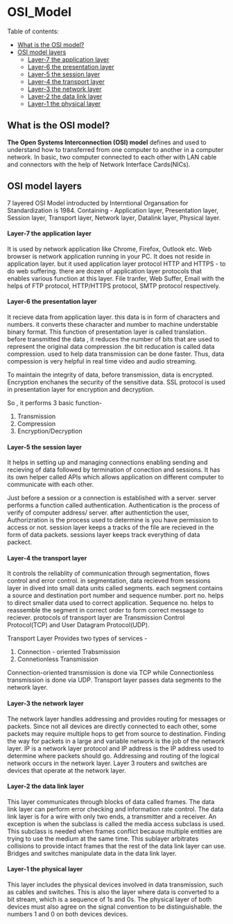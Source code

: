 # OSI_Model



Table of contents:


- [What is the OSI model?](#what-is-the-osi-model)
- [OSI model layers](#osi-model-layers)
   - [Layer-7 the application layer](#layer-7-the-application-layer)
   - [Layer-6 the presentation layer](#layer-6-the-presentation-layer)
   - [Layer-5 the session layer](#layer-5-the-session-layer)
   - [Layer-4 the transport layer](#layer-4-the-transport-layer)    
   - [Layer-3 the network layer](#layer-3-the-network-layer)
   - [Layer-2 the data link layer](#layer-2-the-data-link-layer)
   - [Layer-1 the physical layer](#layer-1-the-physical-layer)
  


## What is the OSI model?

**The Open Systems Interconnection (OSI) model** defines and used to understand
how to transferred from one computer to another in a computer network. In basic, 
two computer connected to each other with LAN cable and connectors with the help 
of Network Interface Cards(NICs).


## OSI model layers


7 layered OSI Model introducted by Interntional Organsation for Standardization 
is 1984.
Containing - Application layer, Presentation layer, Session layer, Transport layer,
             Network layer, Datalink layer, Physical layer.



#### Layer-7 the application layer

It is used by network application like Chrome, Firefox, Outlook etc.
Web browser is network application running in your PC. It does not 
reside in application layer. but it used application layer protocol 
HTTP and HTTPS - to do web suffering. there are dozen of application 
layer protocols that enables various function at this layer.
File tranfer, Web Suffer, Email with the helps of FTP protocol,
HTTP/HTTPS protocol, SMTP protocol respectively.




#### Layer-6 the presentation layer

It recieve data from application layer. this data is in form of characters and
numbers. it converts these character and number to machine understable binary 
format. This function of presentation layer is called translation. before 
transmitted the data , it reduces the number of bits that are used to represent 
the original data compression .the bit reducation is called data compression.
used to help data transmission can be done faster. Thus, data compession is very helpful in real time 
video and audio streaming.

To maintain the integrity of data, before transmission, data is encrypted. 
Encryption enchanes the security of the sensitive data. SSL protocol is 
used in presentation layer for encryption and decryption. 

So , it performs 3 basic function-
1. Transmission
2. Compression
3. Encryption/Decryption 

#### Layer-5 the session layer

It helps in setting up and managing connections enabling 
sending and recieving of data followed by termination of conection
and sessions. It has its own helper called APIs which allows application
on different computer to communicate with each other.

Just before a session or a connection is established  with a server. 
server performs a function called authentication. Authentication is the process 
of verify of computer address/ server. after authentiction the user, Authorizration
is the process used to determine is you have permission to access or not. session layer keeps 
a tracks of the file are recieved in the form of data packets. sessions layer keeps track everything of data packect.


#### Layer-4 the transport layer

It controls the reliablity of communication through segmentation, flows control
and error control. in segmentation, data recieved from sessions layer in dived into
 small data units called segments.
 each segment contains a source and destination port number and sequence number.
 port no. helps to direct smaller data used to correct application.
 Sequence no. helps to reassemble the segment in correct order to form correct message to reciever.
 protocols of transport layer are Transmission Control Protocol(TCP) and User Datagram Protocol(UDP).
 
 Transport Layer Provides two types of services -
 1. Connection - oriented Trabsmission
 2. Connetionless Transmission
 
 Connection-oriented transmission is done via TCP while Connectionless transmission is done via UDP.
 Transport layer passes data segments to the network layer.
 
 
 
#### Layer-3 the network layer

The network layer handles addressing and provides routing for messages or packets.
Since not all devices are directly connected to each other, some
packets may require multiple hops to get from source to destination.
Finding the way for packets in a large and variable network
is the job of the network layer. IP is a network layer protocol and IP address
is the IP address used to determine where packets should go. Addressing and routing of the
logical network occurs in the network layer. Layer 3 routers and switches
are devices that operate at the network layer.

#### Layer-2 the data link layer 

This layer communicates through blocks of data called frames. The data link
layer can perform error checking and information rate control. The data link
layer is for a wire with only two ends, a transmitter and a receiver. An 
exception is when the subclass is called the media access subclass is used.
This subclass is needed when frames conflict because multiple entities are 
trying to use the medium at the same time. This sublayer arbitrates collisions
to provide intact frames that the rest of the data link layer can use.
Bridges and switches manipulate data in the data link layer.

#### Layer-1 the physical layer

This layer includes the physical devices involved in data transmission, 
such as cables and switches. This is also the layer where data is 
converted to a bit stream, which is a sequence of 1s and 0s. The 
physical layer of both devices must also agree on the signal convention 
to be distinguishable. the numbers 1 and 0 on both devices devices.



